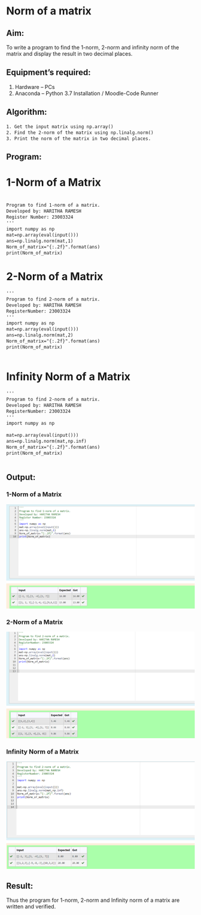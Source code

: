 # Norm of a matrix
## Aim:
To write a program to find the 1-norm, 2-norm and infinity norm of the matrix and display the result in two decimal places.
## Equipment’s required:
1.	Hardware – PCs
2.	Anaconda – Python 3.7 Installation / Moodle-Code Runner
## Algorithm:
	1. Get the input matrix using np.array()   
    2. Find the 2-norm of the matrix using np.linalg.norm()
	3. Print the norm of the matrix in two decimal places.
## Program:
# 1-Norm of a Matrix
```

Program to find 1-norm of a matrix.
Developed by: HARITHA RAMESH
Register Number: 23003324
'''
import numpy as np
mat=np.array(eval(input()))
ans=np.linalg.norm(mat,1)
Norm_of_matrix="{:.2f}".format(ans)
print(Norm_of_matrix)
```
# 2-Norm of a Matrix
```
'''
Program to find 2-norm of a matrix.
Developed by: HARITHA RAMESH
RegisterNumber: 23003324
'''
import numpy as np
mat=np.array(eval(input()))
ans=np.linalg.norm(mat,2)
Norm_of_matrix="{:.2f}".format(ans)
print(Norm_of_matrix)


```




# Infinity Norm of a Matrix
```
'''
Program to find 2-norm of a matrix.
Developed by: HARITHA RAMESH
RegisterNumber: 23003324
'''
import numpy as np

mat=np.array(eval(input()))
ans=np.linalg.norm(mat,np.inf)
Norm_of_matrix="{:.2f}".format(ans)
print(Norm_of_matrix)


```






## Output:
### 1-Norm of a Matrix

![Alt text](1.png)



### 2-Norm of a Matrix
![Alt text](2.png)




### Infinity Norm of a Matrix

![Alt text](3.png)



## Result:
Thus the program for 1-norm, 2-norm and Infinity norm of a matrix are written and verified.
